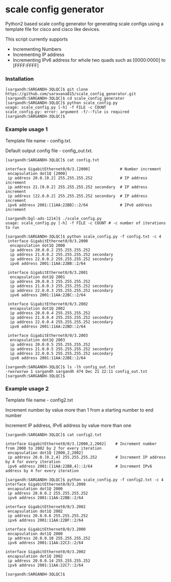 
# scale config generator

Python2 based scale config generator for generating scale configs using a template file for cisco and cisco like devices.

This script currently supports
* Incrementing Numbers
* Incrementing IP address
* Incrementing IPv6 address for whole two quads such as [0000:0000] to [FFFF:FFFF]


### Installation

```
[sargandh:SARGANDH-3QLQC]$ git clone https://github.com/saravana815/scale_config_generator.git
[sargandh:SARGANDH-3QLQC]$ cd scale_config_generator
[sargandh:SARGANDH-3QLQC]$ python scale_config.py
usage: scale_config.py [-h] -f FILE -c COUNT
scale_config.py: error: argument -f/--file is required
[sargandh:SARGANDH-3QLQC]$
```

### Example usage 1

Template file name - config.txt.

Default output config file - config_out.txt.


```
[sargandh:SARGANDH-3QLQC]$ cat config.txt

interface GigabitEthernet0/0/3.[2000]             # Number increment
 encapsulation dot1Q [2000]
 ip address 20.0.[0.2] 255.255.255.252            # IP address increment
 ip address 21.[0.0.2] 255.255.255.252 secondary  # IP address increment
 ip address [22.0.0.2] 255.255.255.252 secondary  # IP address increment
 ipv6 address 2001:[11AA:22BB]::2/64              # IPv6 address increment

[sargandh:bgl-ads-1214]$ ./scale_config.py
usage: scale_config.py [-h] -f FILE -c COUNT # -c number of iterations to run

[sargandh:SARGANDH-3QLQC]$ python scale_config.py -f config.txt -c 4
 interface GigabitEthernet0/0/3.2000
  encapsulation dot1Q 2000
  ip address 20.0.0.2 255.255.255.252
  ip address 21.0.0.2 255.255.255.252 secondary
  ip address 22.0.0.2 255.255.255.252 secondary
  ipv6 address 2001:11AA:22BB::2/64

 interface GigabitEthernet0/0/3.2001
  encapsulation dot1Q 2001
  ip address 20.0.0.3 255.255.255.252
  ip address 21.0.0.3 255.255.255.252 secondary
  ip address 22.0.0.3 255.255.255.252 secondary
  ipv6 address 2001:11AA:22BC::2/64

 interface GigabitEthernet0/0/3.2002
  encapsulation dot1Q 2002
  ip address 20.0.0.4 255.255.255.252
  ip address 21.0.0.4 255.255.255.252 secondary
  ip address 22.0.0.4 255.255.255.252 secondary
  ipv6 address 2001:11AA:22BD::2/64

 interface GigabitEthernet0/0/3.2003
  encapsulation dot1Q 2003
  ip address 20.0.0.5 255.255.255.252
  ip address 21.0.0.5 255.255.255.252 secondary
  ip address 22.0.0.5 255.255.255.252 secondary
  ipv6 address 2001:11AA:22BE::2/64

[sargandh:SARGANDH-3QLQC]$ ls -lh config_out.txt
-rwxrwxrwx 1 sargandh sargandh 474 Dec 21 22:11 config_out.txt
[sargandh:SARGANDH-3QLQC]$
```

### Example usage 2

Template file name - config2.txt

Increment number by value more than 1 from a starting number to end number

Increment IP address, IPv6 address by value more than one

```
[sargandh:SARGANDH-3QLQC]$ cat config2.txt

interface GigabitEthernet0/0/3.[2000,2,2002]    # Increment number from 2000 to 2002 by 2 for every iteration
 encapsulation dot1Q [2000,2,2002]
 ip address 20.0.[0.2,4] 255.255.255.252        # Increment IP address by 4 for every iteration
 ipv6 address 2001:[11AA:22BB,4]::2/64          # Increment IPv6 address by 4 for every iteration

[sargandh:SARGANDH-3QLQC]$ python scale_config.py -f config2.txt -c 4
interface GigabitEthernet0/0/3.2000
 encapsulation dot1Q 2000
 ip address 20.0.0.2 255.255.255.252
 ipv6 address 2001:11AA:22BB::2/64

interface GigabitEthernet0/0/3.2002
 encapsulation dot1Q 2002
 ip address 20.0.0.6 255.255.255.252
 ipv6 address 2001:11AA:22BF::2/64

interface GigabitEthernet0/0/3.2000
 encapsulation dot1Q 2000
 ip address 20.0.0.10 255.255.255.252
 ipv6 address 2001:11AA:22C3::2/64

interface GigabitEthernet0/0/3.2002
 encapsulation dot1Q 2002
 ip address 20.0.0.14 255.255.255.252
 ipv6 address 2001:11AA:22C7::2/64

[sargandh:SARGANDH-3QLQC]$
```
